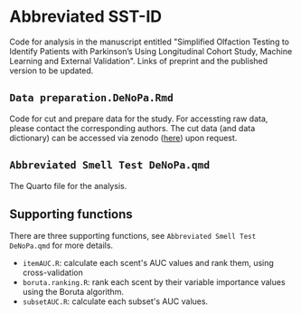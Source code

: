 # Abbreviated SST-ID

Code for analysis in the manuscript entitled "Simplified Olfaction Testing to Identify Patients with Parkinson’s Using Longitudinal Cohort Study, Machine Learning and External Validation". Links of preprint and the published version to be updated.

## `Data preparation.DeNoPa.Rmd`

Code for cut and prepare data for the study. For accessting raw data, please contact the corresponding authors. The cut data (and data dictionary) can be accessed via zenodo ([here](https://zenodo.org/records/10998698)) upon request.

## `Abbreviated Smell Test DeNoPa.qmd`

The Quarto file for the analysis.

## Supporting functions

There are three supporting functions, see `Abbreviated Smell Test DeNoPa.qmd` for more details.

- `itemAUC.R`: calculate each scent's AUC values and rank them, using cross-validation
- `boruta.ranking.R`: rank each scent by their variable importance values using the Boruta algorithm.
- `subsetAUC.R`: calculate each subset's AUC values.

